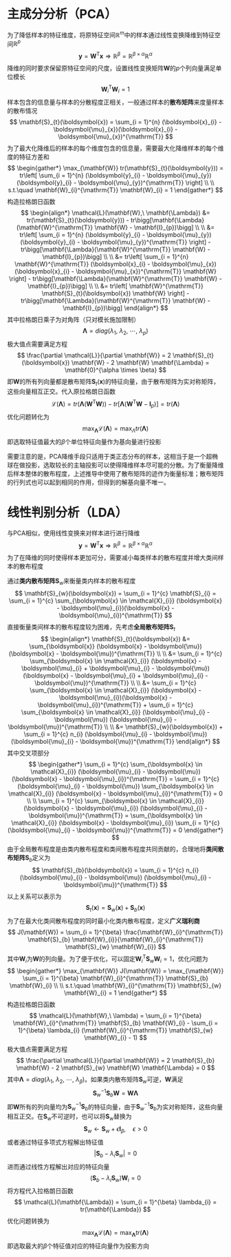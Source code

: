 # 主成分分析（PCA）

为了降低样本的特征维度，将原特征空间$\mathbb{R}^{m}$中的样本通过线性变换降维到特征空间$\mathbb{R}^{p}$
$$
\boldsymbol{y} = \mathbf{W}^{\mathrm{T}} \boldsymbol{x} \Rightarrow \mathbb{R}^{\beta} = \mathbb{R}^{\beta \times \alpha} \mathbb{R}^{\alpha}
$$
降维的同时要求保留原特征空间的尺度，设置线性变换矩阵$\mathbf{W}$的$p$个列向量满足单位模长
$$
\mathbf{W}_{i}^{\mathrm{T}} \mathbf{W}_{i} = 1
$$
样本包含的信息量与样本的分散程度正相关，一般通过样本的**散布矩阵**来度量样本的散布情况
$$
\mathbf{S}_{t}(\boldsymbol{x}) = \sum_{i = 1}^{n} (\boldsymbol{x}_{i} - \boldsymbol{\mu}_{x})(\boldsymbol{x}_{i} - \boldsymbol{\mu}_{x})^{\mathrm{T}}
$$
为了最大化降维后的样本的每个维度包含的信息量，需要最大化降维样本的每个维度的特征方差和
$$
\begin{gather*}
\max_{\mathbf{W}} tr(\mathbf{S}_{t}(\boldsymbol{y})) =  tr\left[ \sum_{i = 1}^{n} (\boldsymbol{y}_{i} - \boldsymbol{\mu}_{y})(\boldsymbol{y}_{i} - \boldsymbol{\mu}_{y})^{\mathrm{T}} \right] \\ \\
s.t.\quad \mathbf{W}_{i}^{\mathrm{T}} \mathbf{W}_{i} = 1
\end{gather*}
$$
构造拉格朗日函数
$$
\begin{align*}
\mathcal{L}(\mathbf{W},\ \mathbf{\Lambda}) &= tr(\mathbf{S}_{t}(\boldsymbol{y})) - tr\bigg[\mathbf{\Lambda}(\mathbf{W}^{\mathrm{T}} \mathbf{W} - \mathbf{I}_{p})\bigg] \\ \\
&= tr\left[ \sum_{i = 1}^{n} (\boldsymbol{y}_{i} - \boldsymbol{\mu}_{y})(\boldsymbol{y}_{i} - \boldsymbol{\mu}_{y})^{\mathrm{T}} \right] - tr\bigg[\mathbf{\Lambda}(\mathbf{W}^{\mathrm{T}} \mathbf{W} - \mathbf{I}_{p})\bigg] \\ \\
&= tr\left[ \sum_{i = 1}^{n} \mathbf{W}^{\mathrm{T}} (\boldsymbol{x}_{i} - \boldsymbol{\mu}_{x})(\boldsymbol{x}_{i} - \boldsymbol{\mu}_{x})^{\mathrm{T}} \mathbf{W} \right] - tr\bigg[\mathbf{\Lambda}(\mathbf{W}^{\mathrm{T}} \mathbf{W} - \mathbf{I}_{p})\bigg] \\ \\
&= tr\left[ \mathbf{W}^{\mathrm{T}} \mathbf{S}_{t}(\boldsymbol{x}) \mathbf{W} \right] - tr\bigg[\mathbf{\Lambda}(\mathbf{W}^{\mathrm{T}} \mathbf{W} - \mathbf{I}_{p})\bigg]
\end{align*}
$$
其中拉格朗日乘子为对角阵（只对模长施加限制）
$$
\mathbf{\Lambda} = diag(\lambda_{1},\ \lambda_{2},\ \cdots,\ \lambda_{p})
$$
极大值点需要满足方程
$$
\frac{\partial \mathcal{L}}{\partial \mathbf{W}} = 2 \mathbf{S}_{t}(\boldsymbol{x}) \mathbf{W} - 2 \mathbf{W} \mathbf{\Lambda} = \mathbf{0}^{\alpha \times \beta}
$$
即$\mathbf{W}$的所有列向量都是散布矩阵$\mathbf{S}_{t}(\boldsymbol{x})$的特征向量，由于散布矩阵为实对称矩阵，这些向量相互正交。代入原拉格朗日函数
$$
\mathcal{L}(\mathbf{\Lambda}) = tr(\mathbf{\Lambda} (\mathbf{W}^{\mathrm{T}} \mathbf{W})) - tr\bigg[\mathbf{\Lambda}(\mathbf{W}^{\mathrm{T}} \mathbf{W} - \mathbf{I}_{p})\bigg] = tr(\mathbf{\Lambda})
$$
优化问题转化为
$$
\max_{\mathbf{\Lambda}} \mathcal{L}(\mathbf{\Lambda}) = \max_{\Lambda} tr(\mathbf{\Lambda})
$$
即选取特征值最大的$\beta$个单位特征向量作为基向量进行投影

需要注意的是，$\mathrm{PCA}$降维手段只适用于类正态分布的样本，这相当于是一个超椭球在做投影，选取较长的主轴投影可以使得降维样本尽可能的分散。为了衡量降维后样本整体的散布程度，上述推导中使用了散布矩阵的迹作为衡量标准；散布矩阵的行列式也可以起到相同的作用，但得到的解基向量不唯一。

# 线性判别分析（LDA）
与$\mathrm{PCA}$相似，使用线性变换来对样本进行进行降维
$$
\boldsymbol{y} = \mathbf{W}^{\mathrm{T}} \boldsymbol{x} \Rightarrow \mathbb{R}^{\beta} = \mathbb{R}^{\beta \times \alpha} \mathbb{R}^{\alpha}
$$
为了在降维的同时使得样本更加可分，需要减小每类样本的散布程度并增大类间样本的散布程度

通过**类内散布矩阵**$\mathbf{S}_{w}$来衡量类内样本的散布程度
$$
\mathbf{S}_{w}(\boldsymbol{x}) = \sum_{i = 1}^{c} \mathbf{S}_{i} = \sum_{i = 1}^{c} \sum_{\boldsymbol{x} \in \mathcal{X}_{i}} (\boldsymbol{x} - \boldsymbol{\mu}_{i})(\boldsymbol{x} - \boldsymbol{\mu}_{i})^{\mathrm{T}}
$$
直接衡量类间样本的散布程度较为困难，先考虑**全局散布矩阵**$\mathbf{S}_{t}$
$$
\begin{align*}
\mathbf{S}_{t}(\boldsymbol{x}) &= \sum_{\boldsymbol{x}} (\boldsymbol{x} - \boldsymbol{\mu}) (\boldsymbol{x} - \boldsymbol{\mu})^{\mathrm{T}} \\ \\
&= \sum_{i = 1}^{c} \sum_{\boldsymbol{x} \in \mathcal{X}_{i}} (\boldsymbol{x} - \boldsymbol{\mu}_{i} + \boldsymbol{\mu}_{i} - \boldsymbol{\mu}) (\boldsymbol{x} - \boldsymbol{\mu}_{i} + \boldsymbol{\mu}_{i} - \boldsymbol{\mu})^{\mathrm{T}} \\ \\
&= \sum_{i = 1}^{c} \sum_{\boldsymbol{x} \in \mathcal{X}_{i}} (\boldsymbol{x} - \boldsymbol{\mu}_{i})(\boldsymbol{x} - \boldsymbol{\mu}_{i})^{\mathrm{T}} + \sum_{i = 1}^{c} \sum_{\boldsymbol{x} \in \mathcal{X}_{i}} (\boldsymbol{\mu}_{i} - \boldsymbol{\mu}) (\boldsymbol{\mu}_{i} - \boldsymbol{\mu})^{\mathrm{T}} \\ \\
&= \mathbf{S}_{w}(\boldsymbol{x}) + \sum_{i = 1}^{c} n_{i} (\boldsymbol{\mu}_{i} - \boldsymbol{\mu}) (\boldsymbol{\mu}_{i} - \boldsymbol{\mu})^{\mathrm{T}}
\end{align*}
$$
其中交叉项部分
$$
\begin{gather*}
\sum_{i = 1}^{c} \sum_{\boldsymbol{x} \in \mathcal{X}_{i}} (\boldsymbol{\mu}_{i} - \boldsymbol{\mu}) (\boldsymbol{x} - \boldsymbol{\mu}_{i})^{\mathrm{T}} = \sum_{i = 1}^{c} (\boldsymbol{\mu}_{i} - \boldsymbol{\mu}) \sum_{\boldsymbol{x} \in \mathcal{X}_{i}} (\boldsymbol{x} - \boldsymbol{\mu}_{i})^{\mathrm{T}} = 0 \\ \\
\sum_{i = 1}^{c} \sum_{\boldsymbol{x} \in \mathcal{X}_{i}} (\boldsymbol{x} - \boldsymbol{\mu}_{i}) (\boldsymbol{\mu}_{i} - \boldsymbol{\mu})^{\mathrm{T}} = \sum_{\boldsymbol{x} \in \mathcal{X}_{i}} (\boldsymbol{x} - \boldsymbol{\mu}_{i}) \sum_{i = 1}^{c} (\boldsymbol{\mu}_{i} - \boldsymbol{\mu})^{\mathrm{T}} = 0
\end{gather*}
$$
由于全局散布程度是由类内散布程度和类间散布程度共同贡献的，合理地将**类间散布矩阵**$\mathbf{S}_{b}$定义为
$$
\mathbf{S}_{b}(\boldsymbol{x}) = \sum_{i = 1}^{c} n_{i} (\boldsymbol{\mu}_{i} - \boldsymbol{\mu}) (\boldsymbol{\mu}_{i} - \boldsymbol{\mu})^{\mathrm{T}}
$$
以上关系可以表示为
$$
\mathbf{S}_{t}(\boldsymbol{x}) = \mathbf{S}_{w}(\boldsymbol{x}) + \mathbf{S}_{b}(\boldsymbol{x})
$$
为了在最大化类间散布程度的同时最小化类内散布程度，定义**广义瑞利商**
$$
J(\mathbf{W}) = \sum_{i = 1}^{\beta} \frac{\mathbf{W}_{i}^{\mathrm{T}} \mathbf{S}_{b} \mathbf{W}_{i}}{\mathbf{W}_{i}^{\mathrm{T}} \mathbf{S}_{w} \mathbf{W}_{i}}
$$
其中$\mathbf{W}_{i}$为$\mathbf{W}$的列向量。为了便于优化，可以固定$\mathbf{W}_{i}^{\mathrm{T}} \mathbf{S}_{w} \mathbf{W}_{i} = 1$，优化问题为
$$
\begin{gather*}
\max_{\mathbf{W}} J(\mathbf{W}) = \max_{\mathbf{W}} \sum_{i = 1}^{\beta} \mathbf{W}_{i}^{\mathrm{T}} \mathbf{S}_{b} \mathbf{W}_{i} \\ \\
s.t.\quad \mathbf{W}_{i}^{\mathrm{T}} \mathbf{S}_{w} \mathbf{W}_{i} = 1
\end{gather*}
$$
构造拉格朗日函数
$$
\mathcal{L}(\mathbf{W},\ \lambda) = \sum_{i = 1}^{\beta} \mathbf{W}_{i}^{\mathrm{T}} \mathbf{S}_{b} \mathbf{W}_{i} - \sum_{i = 1}^{\beta} \lambda_{i} (\mathbf{W}_{i}^{\mathrm{T}} \mathbf{S}_{w} \mathbf{W}_{i} - 1)
$$
极大值点需要满足方程
$$
\frac{\partial \mathcal{L}}{\partial \mathbf{W}} = 2 \mathbf{S}_{b} \mathbf{W} - 2 \mathbf{S}_{w} \mathbf{W} \mathbf{\Lambda} = 0
$$
其中$\mathbf{\Lambda} = diag(\lambda_{1},\ \lambda_{2},\ \cdots,\ \lambda_{\beta})$。如果类内散布矩阵$\mathbf{S}_{w}$可逆，$\mathbf{W}$满足
$$
\mathbf{S}_{w}^{-1} \mathbf{S}_{b} \mathbf{W} = \mathbf{W} \mathbf{\Lambda}
$$
即$\mathbf{W}$所有的列向量均为$\mathbf{S}_{w}^{-1} \mathbf{S}_{b}$的特征向量，由于$\mathbf{S}_{w}^{-1} \mathbf{S}_{b}$为实对称矩阵，这些向量相互正交。在$\mathbf{S}_{w}$不可逆时，也可以将$\mathbf{S}_{w}$替换为
$$
\mathbf{S}_{w} \leftarrow \mathbf{S}_{w} + \epsilon \mathbf{I}_{\beta},\quad \epsilon > 0
$$
或者通过特征多项式方程解出特征值
$$
|\mathbf{S}_{b} - \lambda_{i} \mathbf{S}_{w}| = 0
$$
进而通过线性方程解出对应的特征向量
$$
(\mathbf{S}_{b} - \lambda_{i} \mathbf{S}_{w}) \mathbf{W}_{i} = 0
$$
将方程代入拉格朗日函数
$$
\mathcal{L}(\mathbf{\Lambda}) = \sum_{i = 1}^{\beta} \lambda_{i} = tr(\mathbf{\Lambda})
$$
优化问题转换为
$$
\max_{\mathbf{\Lambda}} \mathcal{L}(\mathbf{\Lambda}) = \max_{\mathbf{\Lambda}} tr(\mathbf{\Lambda})
$$
即选取最大的$\beta$个特征值对应的特征向量作为投影方向